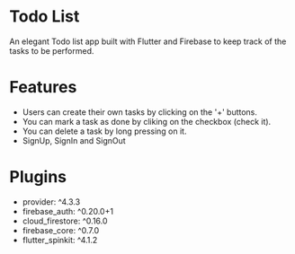 # Todo List

An elegant Todo list app built with Flutter and Firebase to keep track of the tasks to be performed.

# Features

* Users can create their own tasks by clicking on the '+' buttons.
* You can mark a task as done by cliking on the checkbox (check it).
* You can delete a task by long pressing on it.
* SignUp, SignIn and SignOut

# Plugins

* provider: ^4.3.3
* firebase_auth: ^0.20.0+1
* cloud_firestore: ^0.16.0
* firebase_core: ^0.7.0
* flutter_spinkit: ^4.1.2
